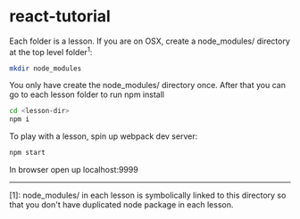 # react-tutorial

Each folder is a lesson. If you are on OSX, create a node_modules/ directory at the top level folder<sup>1</sup>:

```sh
mkdir node_modules
```

You only have create the node_modules/ directory once. After that you can go to each lesson folder to run npm install

```sh
cd <lesson-dir>
npm i
```

To play with a lesson, spin up webpack dev server:

```sh
npm start
```

In browser open up localhost:9999


------------

[1]: node_modules/ in each lesson is symbolically linked to this directory so that you don't have duplicated node package in each lesson.



